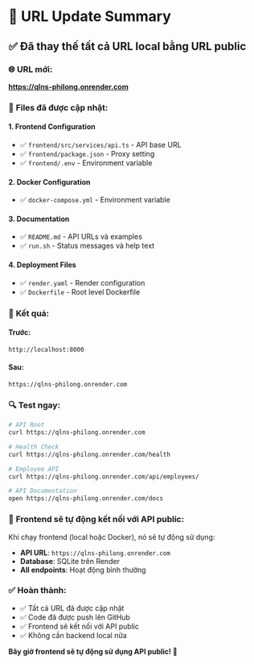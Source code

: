 # 🔄 URL Update Summary

## ✅ Đã thay thế tất cả URL local bằng URL public

### 🌐 **URL mới:**
**https://qlns-philong.onrender.com**

### 📁 **Files đã được cập nhật:**

#### 1. **Frontend Configuration**
- ✅ `frontend/src/services/api.ts` - API base URL
- ✅ `frontend/package.json` - Proxy setting
- ✅ `frontend/.env` - Environment variable

#### 2. **Docker Configuration**
- ✅ `docker-compose.yml` - Environment variable

#### 3. **Documentation**
- ✅ `README.md` - API URLs và examples
- ✅ `run.sh` - Status messages và help text

#### 4. **Deployment Files**
- ✅ `render.yaml` - Render configuration
- ✅ `Dockerfile` - Root level Dockerfile

### 🎯 **Kết quả:**

#### **Trước:**
```
http://localhost:8000
```

#### **Sau:**
```
https://qlns-philong.onrender.com
```

### 🔍 **Test ngay:**

```bash
# API Root
curl https://qlns-philong.onrender.com

# Health Check
curl https://qlns-philong.onrender.com/health

# Employee API
curl https://qlns-philong.onrender.com/api/employees/

# API Documentation
open https://qlns-philong.onrender.com/docs
```

### 🚀 **Frontend sẽ tự động kết nối với API public:**

Khi chạy frontend (local hoặc Docker), nó sẽ tự động sử dụng:
- **API URL**: `https://qlns-philong.onrender.com`
- **Database**: SQLite trên Render
- **All endpoints**: Hoạt động bình thường

### ✅ **Hoàn thành:**

- ✅ Tất cả URL đã được cập nhật
- ✅ Code đã được push lên GitHub
- ✅ Frontend sẽ kết nối với API public
- ✅ Không cần backend local nữa

**Bây giờ frontend sẽ tự động sử dụng API public! 🎉** 